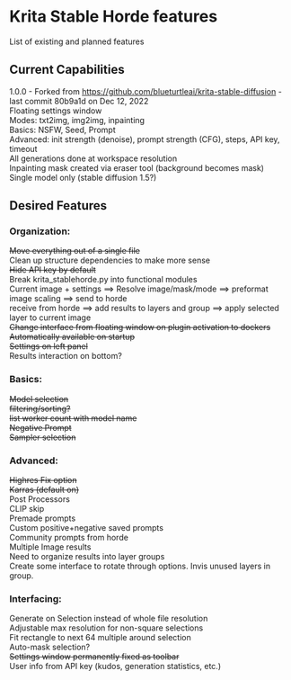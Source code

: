 # Krita Stable Horde features
List of existing and planned features  
## Current Capabilities
1.0.0 - Forked from https://github.com/blueturtleai/krita-stable-diffusion - last commit 80b9a1d on Dec 12, 2022  
    Floating settings window  
        Modes: txt2img, img2img, inpainting  
        Basics: NSFW, Seed, Prompt  
        Advanced: init strength (denoise), prompt strength (CFG), steps, API key, timeout  
    All generations done at workspace resolution  
    Inpainting mask created via eraser tool (background becomes mask)  
    Single model only (stable diffusion 1.5?)  
## Desired Features
### Organization:
~~Move everything out of a single file~~  
Clean up structure dependencies to make more sense  
~~Hide API key by default~~  
Break krita_stablehorde.py into functional modules  
    Current image + settings ==> Resolve image/mask/mode ==> preformat image scaling ==> send to horde  
    receive from horde ==> add results to layers and group ==> apply selected layer to current image  
~~Change interface from floating window on plugin activation to dockers~~  
    ~~Automatically available on startup~~  
    ~~Settings on left panel~~  
    Results interaction on bottom?  
### Basics:
~~Model selection~~  
    ~~filtering/sorting?~~  
    ~~list worker count with model name~~  
~~Negative Prompt~~  
~~Sampler selection~~  
### Advanced:
~~Highres Fix option~~  
~~Karras (default on)~~  
Post Processors  
CLIP skip  
Premade prompts  
    Custom positive+negative saved prompts  
    Community prompts from horde  
Multiple Image results  
    Need to organize results into layer groups  
    Create some interface to rotate through options. Invis unused layers in group.  
### Interfacing:
Generate on Selection instead of whole file resolution  
    Adjustable max resolution for non-square selections  
    Fit rectangle to next 64 multiple around selection  
    Auto-mask selection?  
~~Settings window permanently fixed as toolbar~~  
User info from API key (kudos, generation statistics, etc.)  
